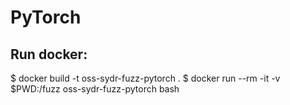 # PyTorch

## Run docker:

$ docker build -t oss-sydr-fuzz-pytorch .
$ docker run --rm -it -v $PWD:/fuzz oss-sydr-fuzz-pytorch bash

